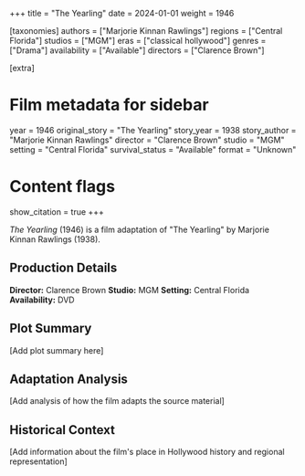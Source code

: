 +++
title = "The Yearling"
date = 2024-01-01
weight = 1946

[taxonomies]
authors = ["Marjorie Kinnan Rawlings"]
regions = ["Central Florida"]
studios = ["MGM"]
eras = ["classical hollywood"]
genres = ["Drama"]
availability = ["Available"]
directors = ["Clarence Brown"]

[extra]
# Film metadata for sidebar
year = 1946
original_story = "The Yearling"
story_year = 1938
story_author = "Marjorie Kinnan Rawlings"
director = "Clarence Brown"
studio = "MGM"
setting = "Central Florida"
survival_status = "Available"
format = "Unknown"

# Content flags
show_citation = true
+++

*The Yearling* (1946) is a film adaptation of "The Yearling" by Marjorie Kinnan Rawlings (1938).

## Production Details

**Director:** Clarence Brown
**Studio:** MGM
**Setting:** Central Florida
**Availability:** DVD

## Plot Summary

[Add plot summary here]

## Adaptation Analysis

[Add analysis of how the film adapts the source material]

## Historical Context

[Add information about the film's place in Hollywood history and regional representation]